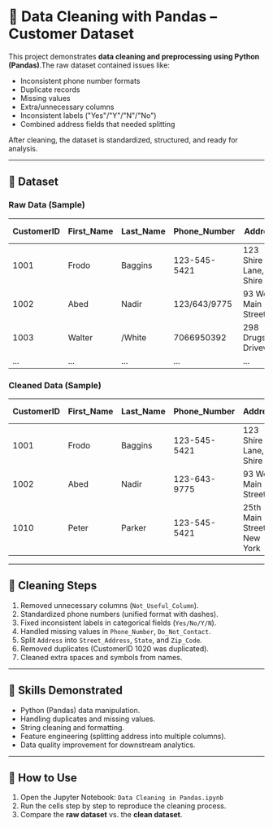 # 🧹 Data Cleaning with Pandas – Customer Dataset

This project demonstrates **data cleaning and preprocessing using Python (Pandas)**.The raw dataset contained issues like:

- Inconsistent phone number formats
- Duplicate records
- Missing values
- Extra/unnecessary columns
- Inconsistent labels ("Yes"/"Y"/"N"/"No")
- Combined address fields that needed splitting

After cleaning, the dataset is standardized, structured, and ready for analysis.

---

## 🔹 Dataset

### Raw Data (Sample)

| CustomerID | First_Name | Last_Name | Phone_Number | Address               | Paying Customer | Do_Not_Contact | Not_Useful_Column |
| ---------- | ---------- | --------- | ------------ | --------------------- | --------------- | -------------- | ----------------- |
| 1001       | Frodo      | Baggins   | 123-545-5421 | 123 Shire Lane, Shire | Yes             | No             | TRUE              |
| 1002       | Abed       | Nadir     | 123/643/9775 | 93 West Main Street   | No              | Yes            | FALSE             |
| 1003       | Walter     | /White    | 7066950392   | 298 Drugs Driveway    | N               |                | TRUE              |
| ...        | ...        | ...       | ...          | ...                   | ...             | ...            | ...               |

### Cleaned Data (Sample)

| CustomerID | First_Name | Last_Name | Phone_Number | Address                    | Paying Customer | Do_Not_Contact | Street_Address      | State    | Zip_Code |
| ---------- | ---------- | --------- | ------------ | -------------------------- | --------------- | -------------- | ------------------- | -------- | -------- |
| 1001       | Frodo      | Baggins   | 123-545-5421 | 123 Shire Lane, Shire      | Y               | No             | 123 Shire Lane      | Shire    | NaN      |
| 1002       | Abed       | Nadir     | 123-643-9775 | 93 West Main Street        | N               | Yes            | 93 West Main Street | NaN      | NaN      |
| 1010       | Peter      | Parker    | 123-545-5421 | 25th Main Street, New York | Y               | No             | 25th Main Street    | New York | NaN      |

---

## 🔹 Cleaning Steps

1. Removed unnecessary columns (`Not_Useful_Column`).
2. Standardized phone numbers (unified format with dashes).
3. Fixed inconsistent labels in categorical fields (`Yes/No/Y/N`).
4. Handled missing values in `Phone_Number`, `Do_Not_Contact`.
5. Split `Address` into `Street_Address`, `State`, and `Zip_Code`.
6. Removed duplicates (CustomerID 1020 was duplicated).
7. Cleaned extra spaces and symbols from names.

---

## 🔹 Skills Demonstrated

- Python (Pandas) data manipulation.
- Handling duplicates and missing values.
- String cleaning and formatting.
- Feature engineering (splitting address into multiple columns).
- Data quality improvement for downstream analytics.

---

## 🔹 How to Use

1. Open the Jupyter Notebook: `Data Cleaning in Pandas.ipynb`
2. Run the cells step by step to reproduce the cleaning process.
3. Compare the **raw dataset** vs. the **clean dataset**.
